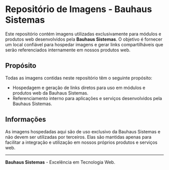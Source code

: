 # Repositório de Imagens - Bauhaus Sistemas

Este repositório contém imagens utilizadas exclusivamente para módulos e produtos web desenvolvidos pela **Bauhaus Sistemas**. O objetivo é fornecer um local confiável para hospedar imagens e gerar links compartilháveis que serão referenciados internamente em nossos produtos web.

## Propósito

Todas as imagens contidas neste repositório têm o seguinte propósito:

- Hospedagem e geração de links diretos para uso em módulos e produtos web da Bauhaus Sistemas.
- Referenciamento interno para aplicações e serviços desenvolvidos pela Bauhaus Sistemas.

## Informações

As imagens hospedadas aqui são de uso exclusivo da Bauhaus Sistemas e não devem ser utilizadas por terceiros. Elas são mantidas apenas para facilitar a integração e utilização em nossos próprios produtos e serviços web.

---

**Bauhaus Sistemas** - Excelência em Tecnologia Web.
